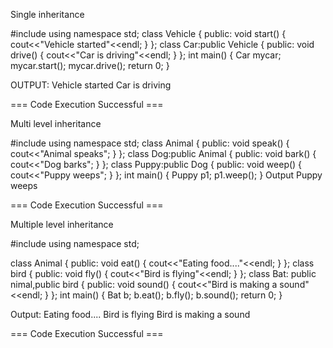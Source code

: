 Single inheritance

#include<iostream>
using namespace std;
class Vehicle
{
    public:
     void start()
     {
         cout<<"Vehicle started"<<endl;
     }
};
class Car:public Vehicle
{
    public:
    void drive()
    {
        cout<<"Car is driving"<<endl;
    }
};
int main()
{
    Car mycar;
    mycar.start();
    mycar.drive();
    return 0;
}

OUTPUT:
Vehicle started
Car is driving


=== Code Execution Successful ===

Multi level inheritance

#include <iostream>
using namespace std;
class Animal
{
    public:
    void speak()
    {
        cout<<"Animal speaks";
    }
};
class Dog:public Animal
{
    public:
    void bark()
    {
        cout<<"Dog barks";
    }
};
class Puppy:public Dog
{
    public: 
    void weep()
    {
        cout<<"Puppy weeps";
    }
};
int main()
{
    Puppy p1;
    p1.weep();
}
Output
Puppy weeps

=== Code Execution Successful ===


Multiple level inheritance

#include <iostream>
using namespace std;

class Animal
 {
     public:
     void eat()
     {
         cout<<"Eating food...."<<endl;
     }
 };
 class bird
 {
     public:
     void fly()
     {
         cout<<"Bird is flying"<<endl;
     }
 };
 class Bat: public nimal,public bird
 {
     public:
     void sound()
     {
         cout<<"Bird is making a sound"<<endl;
     }
 };
 int main()
 {
     Bat b;
     b.eat();
     b.fly();
     b.sound();
     return 0;
 }

Output:
Eating food....
Bird is flying
Bird is making a sound


=== Code Execution Successful ===

